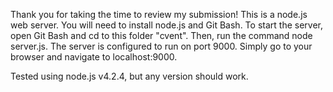 Thank you for taking the time to review my submission!
This is a node.js web server. You will need to install node.js and Git Bash.
To start the server, open Git Bash and cd to this folder "cvent".
Then, run the command node server.js.
The server is configured to run on port 9000.
Simply go to your browser and navigate to localhost:9000.

Tested using node.js v4.2.4, but any version should work.
